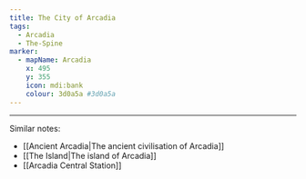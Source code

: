 ```yaml
---
title: The City of Arcadia
tags:
  - Arcadia
  - The-Spine
marker:
  - mapName: Arcadia
    x: 495
    y: 355
    icon: mdi:bank
    colour: 3d0a5a #3d0a5a
---
```


---

Similar notes:

- [[Ancient Arcadia|The ancient civilisation of Arcadia]]
- [[The Island|The island of Arcadia]]
- [[Arcadia Central Station]]
